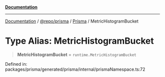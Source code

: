 [**Documentation**](../../../../../README.md)

***

[Documentation](../../../../../README.md) / [@repo/prisma](../../../README.md) / [Prisma](../README.md) / MetricHistogramBucket

# Type Alias: MetricHistogramBucket

> **MetricHistogramBucket** = `runtime.MetricHistogramBucket`

Defined in: packages/prisma/generated/prisma/internal/prismaNamespace.ts:72
